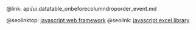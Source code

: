 @link: api/ui.datatable_onbeforecolumndroporder_event.md

@seolinktop: [javascript web framework](https://webix.com)
@seolink: [javascript excel library](https://webix.com/widget/excel_viewer/)